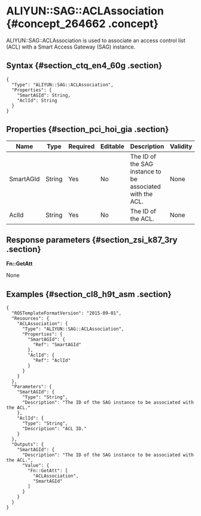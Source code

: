 # ALIYUN::SAG::ACLAssociation {#concept_264662 .concept}

ALIYUN::SAG::ACLAssociation is used to associate an access control list \(ACL\) with a Smart Access Gateway \(SAG\) instance.

## Syntax {#section_ctq_en4_60g .section}

``` {#codeblock_ce9_k2w_awu .language-json}
{
  "Type": "ALIYUN::SAG::ACLAssociation",
  "Properties": {
    "SmartAGId": String,
    "AclId": String
  }
}
```

## Properties {#section_pci_hoi_gia .section}

|Name|Type|Required|Editable|Description|Validity|
|----|----|--------|--------|-----------|--------|
|SmartAGId|String|Yes|No|The ID of the SAG instance to be associated with the ACL.|None|
|AclId|String|Yes|No|The ID of the ACL.|None|

## Response parameters {#section_zsi_k87_3ry .section}

 **Fn::GetAtt** 

None

## Examples {#section_cl8_h9t_asm .section}

``` {#codeblock_lmk_vbh_za8 .language-json}
{
  "ROSTemplateFormatVersion": "2015-09-01",
  "Resources": {
    "ACLAssociation": {
      "Type": "ALIYUN::SAG::ACLAssociation",
      "Properties": {
        "SmartAGId": {
          "Ref": "SmartAGId"
        },
        "AclId": {
          "Ref": "AclId"
        }
      }
    }
  },
  "Parameters": {
    "SmartAGId": {
      "Type": "String",
      "Description": "The ID of the SAG instance to be associated with the ACL."
    },
    "AclId": {
      "Type": "String",
      "Description": "ACL ID."
    }
  },
  "Outputs": {
    "SmartAGId": {
      "Description": "The ID of the SAG instance to be associated with the ACL.",
      "Value": {
        "Fn::GetAtt": [
          "ACLAssociation",
          "SmartAGId"
        ]
      }
    }
  }
}
```

